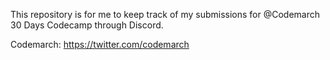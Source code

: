 This repository is for me to keep track of my submissions for @Codemarch 30 Days Codecamp through Discord.

Codemarch: https://twitter.com/codemarch
